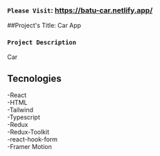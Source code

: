 ### `Please Visit`: https://batu-car.netlify.app/

##Project's Title: Car App

### `Project Description`
Car 

## Tecnologies
-React <br/>
-HTML<br/>
-Tailwind<br/>
-Typescript<br/>
-Redux<br/>
-Redux-Toolkit<br/>
-react-hook-form<br/>
-Framer Motion<br/>
